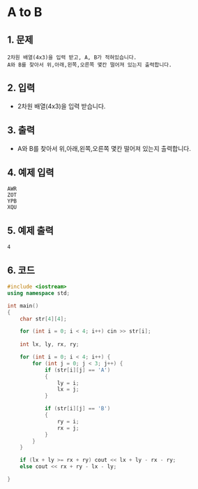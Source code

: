 # A to B

## 1. 문제

```
2차원 배열(4x3)을 입력 받고, A, B가 적혀있습니다.
A와 B를 찾아서 위,아래,왼쪽,오른쪽 몇칸 떨어져 있는지 출력합니다.
```

## 2. 입력

- 2차원 배열(4x3)을 입력 받습니다.

## 3. 출력

- A와 B를 찾아서 위,아래,왼쪽,오른쪽 몇칸 떨어져 있는지 출력합니다.

## 4. 예제 입력

```
AWR
ZOT
YPB
XQU
```

## 5. 예제 출력

```
4
```

## 6. 코드

```c++
#include <iostream>
using namespace std;

int main()
{
    char str[4][4];

    for (int i = 0; i < 4; i++) cin >> str[i];
    
    int lx, ly, rx, ry;

    for (int i = 0; i < 4; i++) {
        for (int j = 0; j < 3; j++) {
            if (str[i][j] == 'A')
            {
                ly = i;
                lx = j;
            }

            if (str[i][j] == 'B')
            {
                ry = i;
                rx = j;
            }
        }
    }

    if (lx + ly >= rx + ry) cout << lx + ly - rx - ry;
    else cout << rx + ry - lx - ly;

}
```
